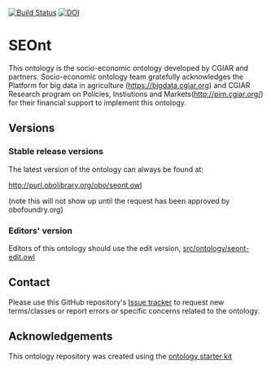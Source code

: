 [![Build Status](https://travis-ci.org/marieALaporte/socio.svg?branch=master)](https://travis-ci.org/marieALaporte/socio)
[![DOI](https://zenodo.org/badge/13996/marieALaporte/socio.svg)](https://zenodo.org/badge/latestdoi/13996/marieALaporte/socio)

# SEOnt


This ontology is the socio-economic ontology developed by CGIAR and partners. Socio-economic ontology team gratefully acknowledges the   Platform for big data in agriculture (https://bigdata.cgiar.org) and CGIAR Research program on Policies, Instiutions and Markets(http://pim.cgiar.org/) for their financial support to implement this ontology. 

 
## Versions


### Stable release versions

The latest version of the ontology can always be found at:

http://purl.obolibrary.org/obo/seont.owl

(note this will not show up until the request has been approved by obofoundry.org)

### Editors' version

Editors of this ontology should use the edit version, [src/ontology/seont-edit.owl](src/ontology/seont-edit.owl)

## Contact

Please use this GitHub repository's [Issue tracker](https://github.com/marieALaporte/SEONT/issues) to request new terms/classes or report errors or specific concerns related to the ontology.

## Acknowledgements

This ontology repository was created using the [ontology starter kit](https://github.com/INCATools/ontology-starter-kit)
